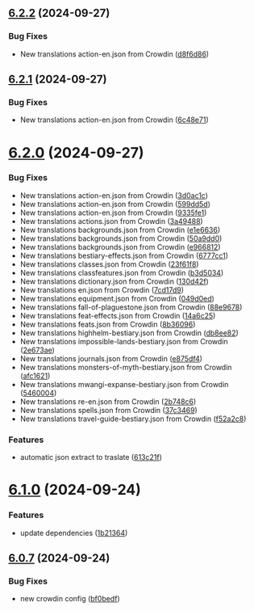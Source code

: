 ## [6.2.2](https://github.com/allnnde/pf2e-esp-translation/compare/v6.2.1...v6.2.2) (2024-09-27)


### Bug Fixes

* New translations action-en.json from Crowdin ([d8f6d86](https://github.com/allnnde/pf2e-esp-translation/commit/d8f6d861d102b71602430324d852adcc1036eb02))



## [6.2.1](https://github.com/allnnde/pf2e-esp-translation/compare/v6.2.0...v6.2.1) (2024-09-27)


### Bug Fixes

* New translations action-en.json from Crowdin ([6c48e71](https://github.com/allnnde/pf2e-esp-translation/commit/6c48e7122a7948262127c50a5b1139b07c3f539d))



# [6.2.0](https://github.com/allnnde/pf2e-esp-translation/compare/v6.1.0...v6.2.0) (2024-09-27)


### Bug Fixes

* New translations action-en.json from Crowdin ([3d0ac1c](https://github.com/allnnde/pf2e-esp-translation/commit/3d0ac1c2cfc99193830e8c275f1ee5e2641a7d65))
* New translations action-en.json from Crowdin ([599dd5d](https://github.com/allnnde/pf2e-esp-translation/commit/599dd5d74038c3ebb9a7baecc239b3413c7ce3c0))
* New translations action-en.json from Crowdin ([9335fe1](https://github.com/allnnde/pf2e-esp-translation/commit/9335fe1f074cee58612ae34f7b1a2ba854ff2f76))
* New translations actions.json from Crowdin ([3a49488](https://github.com/allnnde/pf2e-esp-translation/commit/3a49488264fe5e7d555e4ae23cec7969a687e18a))
* New translations backgrounds.json from Crowdin ([e1e6636](https://github.com/allnnde/pf2e-esp-translation/commit/e1e66365ceb1be540d86961a4be1d1e77d762a64))
* New translations backgrounds.json from Crowdin ([50a9dd0](https://github.com/allnnde/pf2e-esp-translation/commit/50a9dd0d1fcd153ca9afcbb73f089ec18923fa14))
* New translations backgrounds.json from Crowdin ([e966812](https://github.com/allnnde/pf2e-esp-translation/commit/e96681206416f696131faec49bcc96ad93aab557))
* New translations bestiary-effects.json from Crowdin ([6777cc1](https://github.com/allnnde/pf2e-esp-translation/commit/6777cc1aa1fa4e457f6e6450c66eaa90f4f8ab07))
* New translations classes.json from Crowdin ([23f61f8](https://github.com/allnnde/pf2e-esp-translation/commit/23f61f845b1fa89a3eac416fc29d454819878858))
* New translations classfeatures.json from Crowdin ([b3d5034](https://github.com/allnnde/pf2e-esp-translation/commit/b3d5034de4fa19f757a35658e610be0a4383716c))
* New translations dictionary.json from Crowdin ([130d42f](https://github.com/allnnde/pf2e-esp-translation/commit/130d42f13de4a2c4a83099dce08871c1bc0a799b))
* New translations en.json from Crowdin ([7cd17d9](https://github.com/allnnde/pf2e-esp-translation/commit/7cd17d979e37606d91694c69dede07140778e3bd))
* New translations equipment.json from Crowdin ([049d0ed](https://github.com/allnnde/pf2e-esp-translation/commit/049d0ed4b4d90236ba93c8cf44553e0b3b5282e9))
* New translations fall-of-plaguestone.json from Crowdin ([88e9678](https://github.com/allnnde/pf2e-esp-translation/commit/88e967823d34addbffc09f9a71222f8241eed896))
* New translations feat-effects.json from Crowdin ([14a6c25](https://github.com/allnnde/pf2e-esp-translation/commit/14a6c254314819adf3860a827d09c867f9a1d466))
* New translations feats.json from Crowdin ([8b36096](https://github.com/allnnde/pf2e-esp-translation/commit/8b3609650bfca80c612a9bc7527ce88c1c06ce70))
* New translations highhelm-bestiary.json from Crowdin ([db8ee82](https://github.com/allnnde/pf2e-esp-translation/commit/db8ee8222668479b9c320a84436224602ac767cc))
* New translations impossible-lands-bestiary.json from Crowdin ([2e673ae](https://github.com/allnnde/pf2e-esp-translation/commit/2e673ae2a49c9a63ec0a60c46c1bd096624fcfbf))
* New translations journals.json from Crowdin ([e875df4](https://github.com/allnnde/pf2e-esp-translation/commit/e875df433be2c77da309dad3647164b4feb0941a))
* New translations monsters-of-myth-bestiary.json from Crowdin ([afc1621](https://github.com/allnnde/pf2e-esp-translation/commit/afc16213b144a770f2ee127ccf4009ac87eece8f))
* New translations mwangi-expanse-bestiary.json from Crowdin ([5460004](https://github.com/allnnde/pf2e-esp-translation/commit/5460004e1559101a1ff5d35861d9d74bca96c3c3))
* New translations re-en.json from Crowdin ([2b748c6](https://github.com/allnnde/pf2e-esp-translation/commit/2b748c641c8b9c964885d4d4e970dde9247646b7))
* New translations spells.json from Crowdin ([37c3469](https://github.com/allnnde/pf2e-esp-translation/commit/37c3469ff0d095da41bf76c4ee74772690e4e95e))
* New translations travel-guide-bestiary.json from Crowdin ([f52a2c8](https://github.com/allnnde/pf2e-esp-translation/commit/f52a2c8bd89237f23257149cf690c0e085ca4531))


### Features

* automatic json extract to traslate ([613c21f](https://github.com/allnnde/pf2e-esp-translation/commit/613c21f3ce3da5164c92f0ae23bb16f99b3e71e9))



# [6.1.0](https://github.com/allnnde/pf2e-esp-translation/compare/v6.0.7...v6.1.0) (2024-09-24)


### Features

* update dependencies ([1b21364](https://github.com/allnnde/pf2e-esp-translation/commit/1b213646b0597538605c0498ed1b08835b32c1fb))



## [6.0.7](https://github.com/allnnde/pf2e-esp-translation/compare/v6.0.6...v6.0.7) (2024-09-24)


### Bug Fixes

* new crowdin config ([bf0bedf](https://github.com/allnnde/pf2e-esp-translation/commit/bf0bedf98f5128c5b15d7f2c7bee35d3ea100259))



